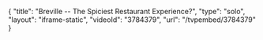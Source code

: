 {
    "title": "Breville -- The Spiciest Restaurant Experience?",
    "type": "solo",
    "layout": "iframe-static",
    "videoId": "3784379",
    "url": "\/tvpembed\/3784379"
}